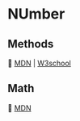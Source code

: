 # NUmber

## Methods

📖 [MDN](https://developer.mozilla.org/en-US/docs/Web/JavaScript/Reference/Global_Objects/Number) |
[W3school](https://www.w3schools.com/js/js_number_methods.asp)

## Math

📖 [MDN]()
